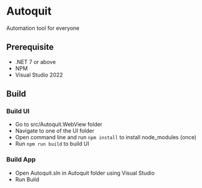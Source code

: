 # Autoquit
Automation tool for everyone

## Prerequisite
- .NET 7 or above
- NPM
- Visual Studio 2022


## Build

### Build UI
- Go to src/Autoquit.WebView folder
- Navigate to one of the UI folder
- Open command line and run `npm install` to install node_modules (once)
- Run `npm run build` to build UI

### Build App
- Open Autoquit.sln in Autoquit folder using Visual Studio
- Run Build

